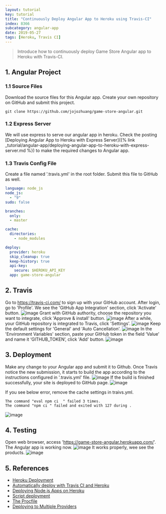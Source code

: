 ```yaml
---
layout: tutorial
key: tutorial
title: "Continuously Deploy Angular App to Heroku using Travis-CI"
index: 8366
subcategory: angular-app
date: 2019-05-27
tags: [Heroku, Travis CI]
---
```


> Introduce how to continuously deploy Game Store Angular app to Heroku with Travis-CI.

## 1. Angular Project
### 1.1 Source Files
Download the source files for this Angular app. Create your own repository on GitHub and submit this project.
```raw
git clone https://github.com/jojozhuang/game-store-angular.git
```
### 1.2 Express Server
We will use express to serve our angular app in heroku. Check the posting [Deploying Angular App to Heroku with Express Server]({% link _tutorial/angular-app/deploying-angular-app-to-heroku-with-express-server.md %}) to make the required changes to Angular app.
### 1.3 Travis Config File
Create a file named '.travis.yml' in the root folder. Submit this file to GitHub as well.
```yml
language: node_js
node_js:
  - "9"
sudo: false

branches:
  only:
  - master

cache:
  directories:
    - node_modules

deploy:
  provider: heroku
  skip_cleanup: true
  keep-history: true
  api-key:
    secure: $HEROKU_API_KEY
  app: game-store-angular
```

## 2. Travis
Go to https://travis-ci.com/ to sign up with your GitHub account. After login, go to 'Profile'. We see the 'GitHub App Integration' section, click 'Activate' button.
![image](/assets/images/frontend/2766/travis_integration.png)
Grant with GitHub authority, choose the repository you want to integrate, click 'Approve & install' button.
![image](/assets/images/frontend/2766/travis_select_repository.png)
After a while, your GitHub repository is integrated to Travis, click 'Settings'.
![image](/assets/images/frontend/2766/travis_integrated.png)
Keep the default settings for 'General' and 'Auto Cancellation'.
![image](/assets/images/frontend/2766/travis_settings.png)
In the 'Environment Variables' section, paste your GitHub token in the field ‘Value’ and name it ‘GITHUB_TOKEN’, click 'Add' button.
![image](/assets/images/frontend/2766/travis_environment_variable.png)

## 3. Deployment
Make any change to your Angular app and submit it to Github. Once Travis notice the new submission, it starts to build the app according to the instructions configured in '.travis.yml' file.
![image](/assets/images/frontend/2766/travis_build.png)
If the build is finished successfully, your site is deployed to GitHub page.
![image](/assets/images/frontend/2766/travis_deploy.png)  

If you see below error, remove the cache settings in traivs.yml.
```raw
The command "eval npm ci  " failed 3 times.
The command "npm ci " failed and exited with 127 during .
```
![image](/assets/images/frontend/2766/module_error.png)

## 4. Testing
Open web browser, access 'https://game-store-angular.herokuapp.com/'. The Angular app is working now.
![image](/assets/images/frontend/2766/gamestore_home.png)
It works properly, wee see the products.
![image](/assets/images/frontend/2766/gamestore_list.png)  

## 5. References
* [Heroku Deployment](https://docs.travis-ci.com/user/deployment/heroku/)
* [Automatically deploy with Travis CI and Heroku](https://medium.com/@felipeluizsoares/automatically-deploy-with-travis-ci-and-heroku-ddba1361647f)
* [Deploying Node.js Apps on Heroku](https://devcenter.heroku.com/articles/deploying-nodejs)
* [Script deployment](https://docs.travis-ci.com/user/deployment/script/)
* [The Procfile](https://devcenter.heroku.com/articles/procfile)
* [Deploying to Multiple Providers](https://docs.travis-ci.com/user/deployment#deploying-to-multiple-providers)
